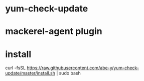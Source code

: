 # yum-check-update
#  mackerel-agent plugin 

# install 
curl -fsSL https://raw.githubusercontent.com/abe-y/yum-check-update/master/install.sh | sudo bash
